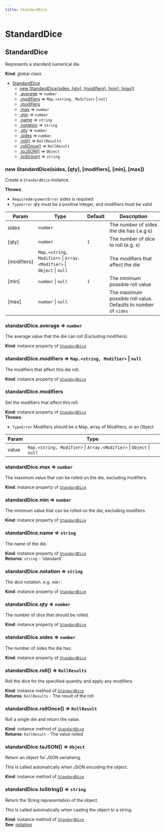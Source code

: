 ```yaml
---
title: StandardDice
---
```


# StandardDice

<a name="StandardDice"></a>

## StandardDice
Represents a standard numerical die.

**Kind**: global class  

* [StandardDice](#StandardDice)
    * [new StandardDice(sides, [qty], [modifiers], [min], [max])](#new_StandardDice_new)
    * [.average](#StandardDice+average) ⇒ <code>number</code>
    * [.modifiers](#StandardDice+modifiers) ⇒ <code>Map.&lt;string, Modifier&gt;</code> \| <code>null</code>
    * [.modifiers](#StandardDice+modifiers)
    * [.max](#StandardDice+max) ⇒ <code>number</code>
    * [.min](#StandardDice+min) ⇒ <code>number</code>
    * [.name](#StandardDice+name) ⇒ <code>string</code>
    * [.notation](#StandardDice+notation) ⇒ <code>string</code>
    * [.qty](#StandardDice+qty) ⇒ <code>number</code>
    * [.sides](#StandardDice+sides) ⇒ <code>number</code>
    * [.roll()](#StandardDice+roll) ⇒ <code>RollResults</code>
    * [.rollOnce()](#StandardDice+rollOnce) ⇒ <code>RollResult</code>
    * [.toJSON()](#StandardDice+toJSON) ⇒ <code>Object</code>
    * [.toString()](#StandardDice+toString) ⇒ <code>string</code>

<a name="new_StandardDice_new"></a>

### new StandardDice(sides, [qty], [modifiers], [min], [max])
Create a `StandardDice` instance.

**Throws**:

- <code>RequiredArgumentError</code> sides is required
- <code>TypeError</code> qty must be a positive integer, and modifiers must be valid


| Param | Type | Default | Description |
| --- | --- | --- | --- |
| sides | <code>number</code> |  | The number of sides the die has (.e.g `6`) |
| [qty] | <code>number</code> | <code>1</code> | The number of dice to roll (e.g. `4`) |
| [modifiers] | <code>Map.&lt;string, Modifier&gt;</code> \| <code>Array.&lt;Modifier&gt;</code> \| <code>Object</code> \| <code>null</code> | <code></code> | The modifiers that affect the die |
| [min] | <code>number</code> \| <code>null</code> | <code>1</code> | The minimum possible roll value |
| [max] | <code>number</code> \| <code>null</code> | <code></code> | The maximum possible roll value. Defaults to number of `sides` |

<a name="StandardDice+average"></a>

### standardDice.average ⇒ <code>number</code>
The average value that the die can roll (Excluding modifiers).

**Kind**: instance property of [<code>StandardDice</code>](#StandardDice)  
<a name="StandardDice+modifiers"></a>

### standardDice.modifiers ⇒ <code>Map.&lt;string, Modifier&gt;</code> \| <code>null</code>
The modifiers that affect this die roll.

**Kind**: instance property of [<code>StandardDice</code>](#StandardDice)  
<a name="StandardDice+modifiers"></a>

### standardDice.modifiers
Set the modifiers that affect this roll.

**Kind**: instance property of [<code>StandardDice</code>](#StandardDice)  
**Throws**:

- <code>TypeError</code> Modifiers should be a Map, array of Modifiers, or an Object


| Param | Type |
| --- | --- |
| value | <code>Map.&lt;string, Modifier&gt;</code> \| <code>Array.&lt;Modifier&gt;</code> \| <code>Object</code> \| <code>null</code> | 

<a name="StandardDice+max"></a>

### standardDice.max ⇒ <code>number</code>
The maximum value that can be rolled on the die, excluding modifiers.

**Kind**: instance property of [<code>StandardDice</code>](#StandardDice)  
<a name="StandardDice+min"></a>

### standardDice.min ⇒ <code>number</code>
The minimum value that can be rolled on the die, excluding modifiers.

**Kind**: instance property of [<code>StandardDice</code>](#StandardDice)  
<a name="StandardDice+name"></a>

### standardDice.name ⇒ <code>string</code>
The name of the die.

**Kind**: instance property of [<code>StandardDice</code>](#StandardDice)  
**Returns**: <code>string</code> - 'standard'  
<a name="StandardDice+notation"></a>

### standardDice.notation ⇒ <code>string</code>
The dice notation. e.g. `4d6!`.

**Kind**: instance property of [<code>StandardDice</code>](#StandardDice)  
<a name="StandardDice+qty"></a>

### standardDice.qty ⇒ <code>number</code>
The number of dice that should be rolled.

**Kind**: instance property of [<code>StandardDice</code>](#StandardDice)  
<a name="StandardDice+sides"></a>

### standardDice.sides ⇒ <code>number</code>
The number of sides the die has.

**Kind**: instance property of [<code>StandardDice</code>](#StandardDice)  
<a name="StandardDice+roll"></a>

### standardDice.roll() ⇒ <code>RollResults</code>
Roll the dice for the specified quantity and apply any modifiers.

**Kind**: instance method of [<code>StandardDice</code>](#StandardDice)  
**Returns**: <code>RollResults</code> - The result of the roll  
<a name="StandardDice+rollOnce"></a>

### standardDice.rollOnce() ⇒ <code>RollResult</code>
Roll a single die and return the value.

**Kind**: instance method of [<code>StandardDice</code>](#StandardDice)  
**Returns**: <code>RollResult</code> - The value rolled  
<a name="StandardDice+toJSON"></a>

### standardDice.toJSON() ⇒ <code>Object</code>
Return an object for JSON serialising.

This is called automatically when JSON encoding the object.

**Kind**: instance method of [<code>StandardDice</code>](#StandardDice)  
<a name="StandardDice+toString"></a>

### standardDice.toString() ⇒ <code>string</code>
Return the String representation of the object.

This is called automatically when casting the object to a string.

**Kind**: instance method of [<code>StandardDice</code>](#StandardDice)  
**See**: [notation](#StandardDice+notation)  
